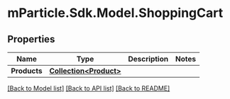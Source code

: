 # mParticle.Sdk.Model.ShoppingCart
## Properties

Name | Type | Description | Notes
------------ | ------------- | ------------- | -------------
**Products** | [**Collection&lt;Product&gt;**](Product.md) |  | 

[[Back to Model list]](../README.md#documentation-for-models) [[Back to API list]](../README.md#documentation-for-api-endpoints) [[Back to README]](../README.md)

